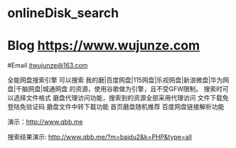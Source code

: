# onlineDisk_search
# Blog  https://www.wujunze.com
#Email   itwujunze@163.com

全能网盘搜索引擎
可以搜索 我的磨|百度网盘|115网盘|乐视网盘|新浪微盘|华为网盘|千脑网盘|城通网盘 的资源，使用谷歌做为引擎，且不受GFW限制。
搜索时可以选择文件格式
磨盘代理访问功能，搜索到的资源全部采用代理访问
文件下载免登陆免验证码
磨盘文件中转下载功能
首页磨盘随机推荐
百度网盘链接解析功能


演示：http://www.qbb.me

搜索结果演示: http://www.qbb.me/?m=baidu2&k=PHP&type=all

